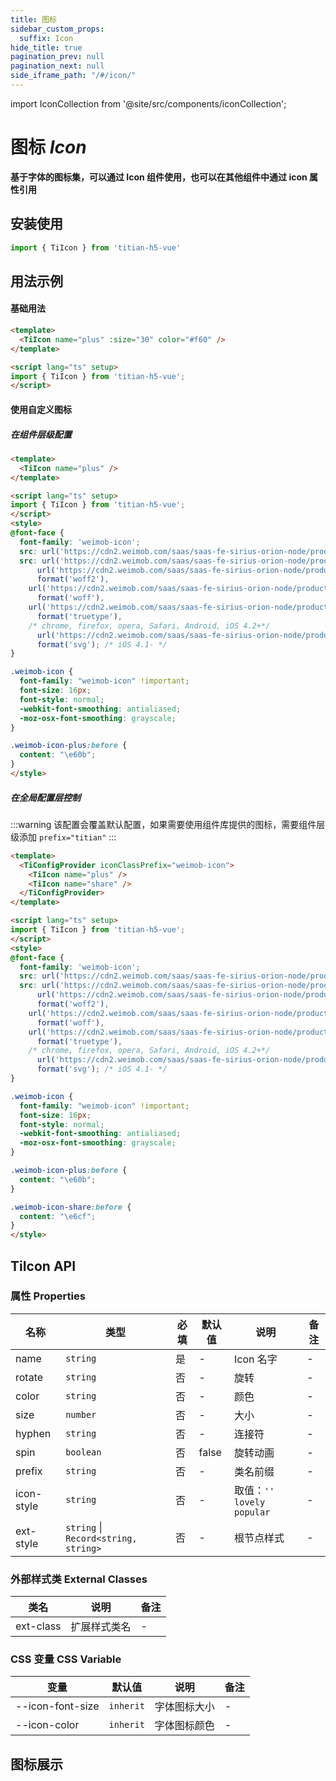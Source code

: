 ```yaml
---
title: 图标
sidebar_custom_props:
  suffix: Icon
hide_title: true
pagination_prev: null
pagination_next: null
side_iframe_path: "/#/icon/"
---
```


<!-- Custom component -->

import IconCollection from '@site/src/components/iconCollection';

# 图标 _Icon_

**基于字体的图标集，可以通过 Icon 组件使用，也可以在其他组件中通过 icon 属性引用**
## 安装使用
```typescript showLineNumbers
import { TiIcon } from 'titian-h5-vue'
```

## 用法示例

#### 基础用法
```html showLineNumbers
<template>
  <TiIcon name="plus" :size="30" color="#f60" />
</template>

<script lang="ts" setup>
import { TiIcon } from 'titian-h5-vue';
</script>
```

#### 使用自定义图标

##### 在组件层级配置

```html showLineNumbers
<template>
  <TiIcon name="plus" />
</template>

<script lang="ts" setup>
import { TiIcon } from 'titian-h5-vue';
</script>
<style>
@font-face {
  font-family: 'weimob-icon';
  src: url('https://cdn2.weimob.com/saas/saas-fe-sirius-orion-node/production/106/weimob-icon.eot?t=1669700415255'); /* IE9*/
  src: url('https://cdn2.weimob.com/saas/saas-fe-sirius-orion-node/production/106/weimob-icon.eot?t=1669700415255#iefix') form  ('embedded-opentype'), /* IE6-IE8 */
      url('https://cdn2.weimob.com/saas/saas-fe-sirius-orion-node/production/106/weimob-icon.woff2?t=1669700415255')
      format('woff2'),
    url('https://cdn2.weimob.com/saas/saas-fe-sirius-orion-node/production/106/weimob-icon.woff?t=1669700415255')
      format('woff'),
    url('https://cdn2.weimob.com/saas/saas-fe-sirius-orion-node/production/106/weimob-icon.ttf?t=1669700415255')
      format('truetype'),
    /* chrome, firefox, opera, Safari, Android, iOS 4.2+*/
      url('https://cdn2.weimob.com/saas/saas-fe-sirius-orion-node/production/106/weimob-icon.svg?t=1669700415255#weimob-icon')
      format('svg'); /* iOS 4.1- */
}

.weimob-icon {
  font-family: "weimob-icon" !important;
  font-size: 16px;
  font-style: normal;
  -webkit-font-smoothing: antialiased;
  -moz-osx-font-smoothing: grayscale;
}

.weimob-icon-plus:before {
  content: "\e60b";
}
</style>
```


##### 在全局配置层控制
:::warning
该配置会覆盖默认配置，如果需要使用组件库提供的图标，需要组件层级添加 `prefix="titian"`
:::

```html showLineNumbers
<template>
  <TiConfigProvider iconClassPrefix="weimob-icon">
    <TiIcon name="plus" />
    <TiIcon name="share" />
  </TiConfigProvider>
</template>

<script lang="ts" setup>
import { TiIcon } from 'titian-h5-vue';
</script>
<style>
@font-face {
  font-family: 'weimob-icon';
  src: url('https://cdn2.weimob.com/saas/saas-fe-sirius-orion-node/production/106/weimob-icon.eot?t=1669700415255'); /* IE9*/
  src: url('https://cdn2.weimob.com/saas/saas-fe-sirius-orion-node/production/106/weimob-icon.eot?t=1669700415255#iefix') form  ('embedded-opentype'), /* IE6-IE8 */
      url('https://cdn2.weimob.com/saas/saas-fe-sirius-orion-node/production/106/weimob-icon.woff2?t=1669700415255')
      format('woff2'),
    url('https://cdn2.weimob.com/saas/saas-fe-sirius-orion-node/production/106/weimob-icon.woff?t=1669700415255')
      format('woff'),
    url('https://cdn2.weimob.com/saas/saas-fe-sirius-orion-node/production/106/weimob-icon.ttf?t=1669700415255')
      format('truetype'),
    /* chrome, firefox, opera, Safari, Android, iOS 4.2+*/
      url('https://cdn2.weimob.com/saas/saas-fe-sirius-orion-node/production/106/weimob-icon.svg?t=1669700415255#weimob-icon')
      format('svg'); /* iOS 4.1- */
}

.weimob-icon {
  font-family: "weimob-icon" !important;
  font-size: 16px;
  font-style: normal;
  -webkit-font-smoothing: antialiased;
  -moz-osx-font-smoothing: grayscale;
}

.weimob-icon-plus:before {
  content: "\e60b";
}

.weimob-icon-share:before {
  content: "\e6cf";
}
</style>
```

## TiIcon API
### 属性 **Properties**
| 名称      | 类型                                 | 必填 | 默认值 | 说明                            | 备注 |
| --------- | ------------------------------------ | ---- | ------ | ------------------------------- | ---- |
| name      | `string`                             | 是   | -      | Icon 名字                       | -    |
| rotate    | `string`                             | 否   | -      | 旋转                            | -    |
| color     | `string`                             | 否   | -      | 颜色                            | -    |
| size      | `number`                             | 否   | -      | 大小                            | -    |
| hyphen    | `string`                             | 否   | -      | 连接符                          | -    |
| spin      | `boolean`                            | 否   | false  | 旋转动画                        | -    |
| prefix    | `string`                             | 否   | -     | 类名前缀                        | -    |
| icon-style | `string`                             | 否   | -     | 取值：`''` `lovely` `popular` | -    |
| ext-style  | `string` \| `Record<string, string>` | 否   | -      | 根节点样式                      | -    |

### 外部样式类 **External Classes**
| 类名     | 说明         | 备注 |
| -------- | ------------ | ---- |
| ext-class | 扩展样式类名 | -    |

### CSS 变量 **CSS Variable**
| 变量             | 默认值    | 说明         | 备注 |
| ---------------- | --------- | ------------ | ---- |
| --icon-font-size | `inherit` | 字体图标大小 | -    |
| --icon-color     | `inherit` | 字体图标颜色 | -    |

## 图标展示

<IconCollection />
